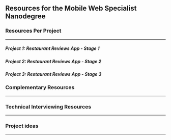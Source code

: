 ## Resources for the Mobile Web Specialist Nanodegree

### Resources Per Project

----

##### Project 1: Restaurant Reviews App - Stage 1 

##### Project 2: Restaurant Reviews App - Stage 2

##### Project 3: Restaurant Reviews App - Stage 3

### Complementary Resources

----

### Technical Interviewing Resources

----

### Project ideas

----